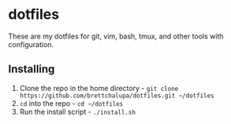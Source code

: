 # dotfiles

These are my dotfiles for git, vim, bash, tmux, and other tools with
configuration.

## Installing

1. Clone the repo in the home directory - `git clone https://github.com/brettchalupa/dotfiles.git ~/dotfiles`
2. `cd` into the repo - `cd ~/dotfiles`
3. Run the install script - `./install.sh`
